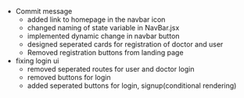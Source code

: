 - Commit message
  - added link to homepage in the navbar icon
  - changed naming of state variable in NavBar.jsx
  - implemented dynamic change in navbar button
  - designed seperated cards for registration of doctor and user
  - Removed registration buttons from landing page
- fixing login ui
  - removed seperated routes for user and doctor login
  - removed buttons for login
  - added seperated buttons for login, signup(conditional rendering)
